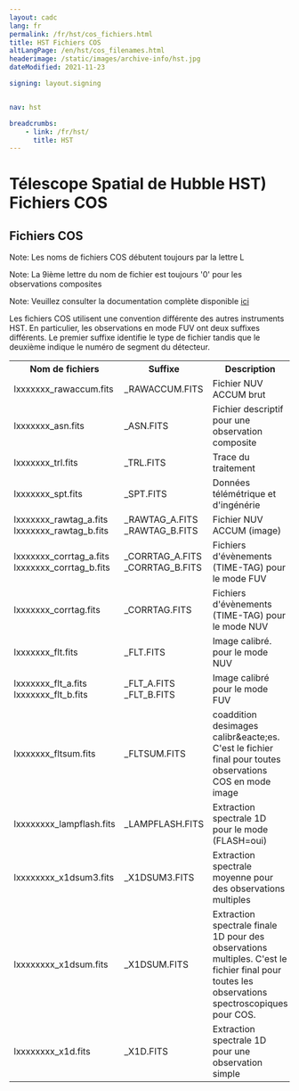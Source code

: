 ```yaml
---
layout: cadc
lang: fr
permalink: /fr/hst/cos_fichiers.html
title: HST Fichiers COS
altLangPage: /en/hst/cos_filenames.html
headerimage: /static/images/archive-info/hst.jpg
dateModified: 2021-11-23

signing: layout.signing


nav: hst

breadcrumbs:
    - link: /fr/hst/
      title: HST
---
```


<div class="span-6">
  <h1 id="wb-cont" class="wb-invisible">Télescope Spatial de Hubble HST) Fichiers COS</h1>
  <h2 class="align-center">Fichiers COS</h2>
              

<p class="color-attention">Note: Les noms de fichiers COS débutent toujours par la lettre L</p>
<p class="color-attention">Note: La 9ième lettre du nom de fichier est toujours '0' pour les observations composites</p>
<p class="color-attention">Note: Veuillez consulter la documentation complète disponible <a rel="external" href="https://www.stsci.edu/hst/cos/documents/handbooks/current/cos_cover.html" class="ui-link">ici</a></p>

<p>
Les fichiers COS utilisent une convention différente des autres instruments HST. En particulier, les observations en mode FUV ont deux suffixes différents. Le premier suffixe identifie le type de fichier tandis que le deuxième indique le numéro de segment du détecteur.
</p>

<table class="table">
   <tbody><tr>
   <th id="a">Nom de fichiers</th>
   <th id="b">Suffixe</th>
   <th id="c">Description</th>
   <th id="d">Unités</th>
   <th id="f">Type</th>
   <th id="e">Exemple</th>
   </tr>

   <tr>
   <td headers="a">lxxxxxxx_rawaccum.fits</td>
   <td headers="b"> _RAWACCUM.FITS </td>
   <td headers="c">Fichier NUV ACCUM brut</td>
   <td headers="d"></td>
   <td headers="f">RAW</td>
   <td headers="e"><a href="/data/pub/HST/product/la8p01frq_rawaccum.fits" class="ui-link">la8p01frq_rawaccum.fits</a></td>
   </tr>

   <tr>
   <td headers="a">lxxxxxxx_asn.fits</td>
   <td headers="b">_ASN.FITS</td>
   <td headers="c">Fichier descriptif pour une observation composite</td>
   <td headers="d"></td>
   <td headers="f">RAW</td>
   <td headers="e"><a href="/data/pub/HST/product/lb2a13030_asn.fits" class="ui-link">lb2a13030_asn.fits</a></td>
   </tr>


   <tr>
   <td headers="a">lxxxxxxx_trl.fits</td>
   <td headers="b">_TRL.FITS</td>
   <td headers="c">Trace du traitement</td>
   <td headers="d"></td>
   <td headers="f">RAW</td>
   <td headers="e"><a href="/data/pub/HST/product/lb2a13zgq_trl.fits" class="ui-link">lb2a13zgq_trl.fits</a></td>
   </tr>

   <tr>
   <td headers="a">lxxxxxxx_spt.fits</td>
   <td headers="b">_SPT.FITS</td>
   <td headers="c">Données télémétrique et d'ingénérie</td>
   <td headers="d"></td>
   <td headers="f">RAW</td>
   <td headers="e"><a href="/data/pub/HST/product/lb2a13zgq_spt.fits" class="ui-link">lb2a13zgq_spt.fits</a></td>
   </tr>

   <tr>
   <td headers="a">lxxxxxxx_rawtag_a.fits<br>lxxxxxxx_rawtag_b.fits</td>
   <td headers="b">_RAWTAG_A.FITS<br>_RAWTAG_B.FITS</td>
   <td headers="c">Fichier NUV ACCUM (image)</td>
   <td headers="d"></td>
   <td headers="f">RAW</td>
   <td headers="e"><a href="/data/pub/HST/product/lb2a13zgq_rawtag_a.fits" class="ui-link">lb2a13zgq_rawtag_a.fits</a></td>
   </tr>

   <tr>
   <td headers="a">lxxxxxxx_corrtag_a.fits<br>lxxxxxxx_corrtag_b.fits</td>
   <td headers="b">_CORRTAG_A.FITS<br>_CORRTAG_B.FITS</td>
   <td headers="c">Fichiers d'évènements (TIME-TAG) pour le mode FUV</td>
   <td headers="d"></td>
   <td headers="f">CAL</td>
   <td headers="e"><a href="/data/pub/HST/product/lb2a13zgq_corrtag_a.fits" class="ui-link">lb2a13zgq_corrtag_a.fits</a></td>
   </tr>

   <tr>
   <td headers="a">lxxxxxxx_corrtag.fits</td>
   <td headers="b">_CORRTAG.FITS</td>
   <td headers="c">Fichiers d'évènements (TIME-TAG) pour le mode NUV</td>
   <td headers="d"></td>
   <td headers="f">CAL</td>
   <td headers="e"><a href="/data/pub/HST/product/la8p01frq_corrtag.fits" class="ui-link">la8p01frq_corrtag.fits</a></td>
   </tr>

   <tr>
   <td headers="a">lxxxxxxx_flt.fits</td>
   <td headers="b">_FLT.FITS</td>
   <td headers="c">Image calibré. pour le mode NUV</td>
   <td headers="d"></td>
   <td headers="f">CAL</td>
   <td headers="e"><a href="/data/pub/HST/product/la8p01frq_rawaccum.fits" class="ui-link">la8p01frq_rawaccum.fits</a></td>
   </tr>

   <tr>
   <td headers="a">lxxxxxxx_flt_a.fits<br>lxxxxxxx_flt_b.fits</td>
   <td headers="b">_FLT_A.FITS<br>_FLT_B.FITS</td>
   <td headers="c">Image calibré pour le mode FUV</td>
   <td headers="d"></td>
   <td headers="f">CAL</td>
   <td headers="e"><a href="/data/pub/HST/product/lb2a13zgq_flt_a.fits" class="ui-link">lb2a13zgq_flt_a.fits</a></td>
   </tr>

   <tr>
   <td headers="a">lxxxxxxx_fltsum.fits</td>
   <td headers="b">_FLTSUM.FITS</td>
   <td headers="c">coaddition desimages calibr&amp;eacte;es. C'est le fichier final pour toutes observations COS en mode image</td>
   <td headers="d"></td>
   <td headers="f">CAL</td>
   <td headers="e"><a href="/data/pub/HST/product/la8p011p0_fltsum.fits" class="ui-link">la8p011p0_fltsum.fits</a></td>
   </tr>

   <tr>
   <td headers="a">lxxxxxxxx_lampflash.fits</td>
   <td headers="b">_LAMPFLASH.FITS</td>
   <td headers="c">Extraction spectrale 1D pour le mode (FLASH=oui)</td>
   <td headers="d"></td>
   <td headers="f">CAL</td>
   <td headers="e"><a href="/data/pub/HST/product/lb2a13zgq_lampflash.fits" class="ui-link">lb2a13zgq_lampflash.fits</a></td>
   </tr>

   <tr>
   <td headers="a">lxxxxxxxx_x1dsum3.fits</td>
   <td headers="b">_X1DSUM3.FITS</td>
   <td headers="c">Extraction spectrale moyenne pour des observations multiples</td>
   <td headers="d"></td>
   <td headers="f">CAL</td>
   <td headers="e"><a href="/data/pub/HST/product/lb2a13030_x1dsum3.fits" class="ui-link">lb2a13030_x1dsum3.fits</a></td>
   </tr>

   <tr>
   <td headers="a">lxxxxxxxx_x1dsum.fits</td>
   <td headers="b">_X1DSUM.FITS</td>
   <td headers="c">Extraction spectrale finale 1D pour des observations multiples. C'est le fichier final pour toutes les observations spectroscopiques pour COS.</td>
   <td headers="d"></td>
   <td headers="f">CAL</td>
   <td headers="e"><a href="/data/pub/HST/product/lb2a13030_x1dsum.fits" class="ui-link">lb2a13030_x1dsum.fits</a></td>
   </tr>

   <tr>
   <td headers="a">lxxxxxxxx_x1d.fits</td>
   <td headers="b">_X1D.FITS</td>
   <td headers="c">Extraction spectrale 1D pour une observation simple</td>
   <td headers="d"></td>
   <td headers="f">CAL</td>
   <td headers="e"><a href="/data/pub/HST/product/lb2a13zgq_x1d.fits" class="ui-link">lb2a13zgq_x1d.fits</a></td>
   </tr>

</tbody></table>

</div>